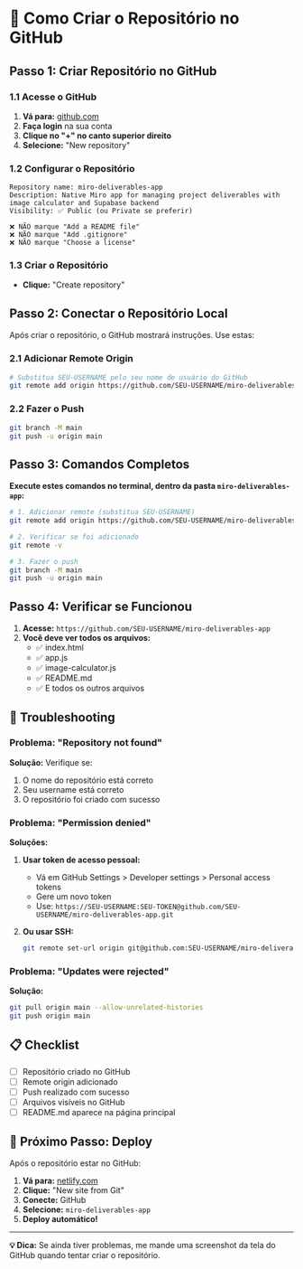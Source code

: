 # 🚀 Como Criar o Repositório no GitHub

## Passo 1: Criar Repositório no GitHub

### 1.1 Acesse o GitHub
1. **Vá para:** [github.com](https://github.com)
2. **Faça login** na sua conta
3. **Clique no "+" no canto superior direito**
4. **Selecione:** "New repository"

### 1.2 Configurar o Repositório
```
Repository name: miro-deliverables-app
Description: Native Miro app for managing project deliverables with image calculator and Supabase backend
Visibility: ✅ Public (ou Private se preferir)

❌ NÃO marque "Add a README file"
❌ NÃO marque "Add .gitignore" 
❌ NÃO marque "Choose a license"
```

### 1.3 Criar o Repositório
- **Clique:** "Create repository"

## Passo 2: Conectar o Repositório Local

Após criar o repositório, o GitHub mostrará instruções. Use estas:

### 2.1 Adicionar Remote Origin
```bash
# Substitua SEU-USERNAME pelo seu nome de usuário do GitHub
git remote add origin https://github.com/SEU-USERNAME/miro-deliverables-app.git
```

### 2.2 Fazer o Push
```bash
git branch -M main
git push -u origin main
```

## Passo 3: Comandos Completos

**Execute estes comandos no terminal, dentro da pasta `miro-deliverables-app`:**

```bash
# 1. Adicionar remote (substitua SEU-USERNAME)
git remote add origin https://github.com/SEU-USERNAME/miro-deliverables-app.git

# 2. Verificar se foi adicionado
git remote -v

# 3. Fazer o push
git branch -M main
git push -u origin main
```

## Passo 4: Verificar se Funcionou

1. **Acesse:** `https://github.com/SEU-USERNAME/miro-deliverables-app`
2. **Você deve ver todos os arquivos:**
   - ✅ index.html
   - ✅ app.js
   - ✅ image-calculator.js
   - ✅ README.md
   - ✅ E todos os outros arquivos

## 🔧 Troubleshooting

### Problema: "Repository not found"
**Solução:** Verifique se:
1. O nome do repositório está correto
2. Seu username está correto
3. O repositório foi criado com sucesso

### Problema: "Permission denied"
**Soluções:**
1. **Usar token de acesso pessoal:**
   - Vá em GitHub Settings > Developer settings > Personal access tokens
   - Gere um novo token
   - Use: `https://SEU-USERNAME:SEU-TOKEN@github.com/SEU-USERNAME/miro-deliverables-app.git`

2. **Ou usar SSH:**
   ```bash
   git remote set-url origin git@github.com:SEU-USERNAME/miro-deliverables-app.git
   ```

### Problema: "Updates were rejected"
**Solução:**
```bash
git pull origin main --allow-unrelated-histories
git push origin main
```

## 📋 Checklist

- [ ] Repositório criado no GitHub
- [ ] Remote origin adicionado
- [ ] Push realizado com sucesso
- [ ] Arquivos visíveis no GitHub
- [ ] README.md aparece na página principal

## 🎯 Próximo Passo: Deploy

Após o repositório estar no GitHub:

1. **Vá para:** [netlify.com](https://netlify.com)
2. **Clique:** "New site from Git"
3. **Conecte:** GitHub
4. **Selecione:** `miro-deliverables-app`
5. **Deploy automático!**

---

**💡 Dica:** Se ainda tiver problemas, me mande uma screenshot da tela do GitHub quando tentar criar o repositório.